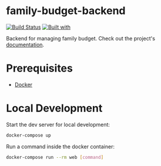 # family-budget-backend

[![Build Status](https://travis-ci.org/matmajessuper/family-budget-backend.svg?branch=master)](https://travis-ci.org/matmajessuper/family-budget-backend)
[![Built with](https://img.shields.io/badge/Built_with-Cookiecutter_Django_Rest-F7B633.svg)](https://github.com/agconti/cookiecutter-django-rest)

Backend for managing family budget. Check out the project's [documentation](http://matmajessuper.github.io/family-budget-backend/).

# Prerequisites

- [Docker](https://docs.docker.com/docker-for-mac/install/)  

# Local Development

Start the dev server for local development:
```bash
docker-compose up
```

Run a command inside the docker container:

```bash
docker-compose run --rm web [command]
```
